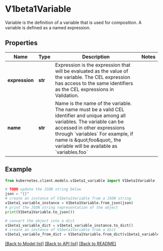 # V1beta1Variable

Variable is the definition of a variable that is used for composition. A variable is defined as a named expression.

## Properties

Name | Type | Description | Notes
------------ | ------------- | ------------- | -------------
**expression** | **str** | Expression is the expression that will be evaluated as the value of the variable. The CEL expression has access to the same identifiers as the CEL expressions in Validation. | 
**name** | **str** | Name is the name of the variable. The name must be a valid CEL identifier and unique among all variables. The variable can be accessed in other expressions through &#x60;variables&#x60; For example, if name is \&quot;foo\&quot;, the variable will be available as &#x60;variables.foo&#x60; | 

## Example

```python
from kubernetes.client.models.v1beta1_variable import V1beta1Variable

# TODO update the JSON string below
json = "{}"
# create an instance of V1beta1Variable from a JSON string
v1beta1_variable_instance = V1beta1Variable.from_json(json)
# print the JSON string representation of the object
print(V1beta1Variable.to_json())

# convert the object into a dict
v1beta1_variable_dict = v1beta1_variable_instance.to_dict()
# create an instance of V1beta1Variable from a dict
v1beta1_variable_from_dict = V1beta1Variable.from_dict(v1beta1_variable_dict)
```
[[Back to Model list]](../README.md#documentation-for-models) [[Back to API list]](../README.md#documentation-for-api-endpoints) [[Back to README]](../README.md)


